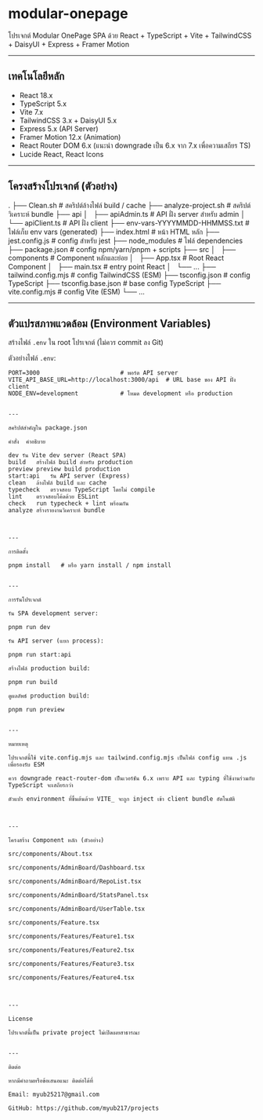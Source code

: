 # modular-onepage

โปรเจกต์ Modular OnePage SPA ด้วย React + TypeScript + Vite + TailwindCSS + DaisyUI + Express + Framer Motion

---

## เทคโนโลยีหลัก

- React 18.x
- TypeScript 5.x
- Vite 7.x
- TailwindCSS 3.x + DaisyUI 5.x
- Express 5.x (API Server)
- Framer Motion 12.x (Animation)
- React Router DOM 6.x (แนะนำ downgrade เป็น 6.x จาก 7.x เพื่อความเสถียร TS)
- Lucide React, React Icons

---

## โครงสร้างโปรเจกต์ (ตัวอย่าง)

. ├── Clean.sh                  # สคริปต์ล้างไฟล์ build / cache ├── analyze-project.sh        # สคริปต์วิเคราะห์ bundle ├── api │   ├── apiAdmin.ts           # API ฝั่ง server สำหรับ admin │   └── apiClient.ts          # API ฝั่ง client ├── env-vars-YYYYMMDD-HHMMSS.txt # ไฟล์เก็บ env vars (generated) ├── index.html                # หน้า HTML หลัก ├── jest.config.js            # config สำหรับ jest ├── node_modules              # ไฟล์ dependencies ├── package.json              # config npm/yarn/pnpm + scripts ├── src │   ├── components            # Component หลักและย่อย │   ├── App.tsx               # Root React Component │   ├── main.tsx              # entry point React │   └── ... ├── tailwind.config.mjs       # config TailwindCSS (ESM) ├── tsconfig.json             # config TypeScript ├── tsconfig.base.json        # base config TypeScript ├── vite.config.mjs           # config Vite (ESM) └── ...

---

## ตัวแปรสภาพแวดล้อม (Environment Variables)

สร้างไฟล์ `.env` ใน root โปรเจกต์ (ไม่ควร commit ลง Git)

ตัวอย่างไฟล์ `.env`:

```env
PORT=3000                       # พอร์ต API server
VITE_API_BASE_URL=http://localhost:3000/api  # URL base ของ API ฝั่ง client
NODE_ENV=development            # โหมด development หรือ production


---

สคริปต์สำคัญใน package.json

คำสั่ง	คำอธิบาย

dev	รัน Vite dev server (React SPA)
build	สร้างไฟล์ build สำหรับ production
preview	preview build production
start:api	รัน API server (Express)
clean	ล้างไฟล์ build และ cache
typecheck	ตรวจสอบ TypeScript โดยไม่ compile
lint	ตรวจสอบโค้ดด้วย ESLint
check	run typecheck + lint พร้อมกัน
analyze	สร้างรายงานวิเคราะห์ bundle



---

การติดตั้ง

pnpm install   # หรือ yarn install / npm install


---

การรันโปรเจกต์

รัน SPA development server:

pnpm run dev

รัน API server (แยก process):

pnpm run start:api

สร้างไฟล์ production build:

pnpm run build

ดูผลลัพธ์ production build:

pnpm run preview


---

หมายเหตุ

โปรเจกต์นี้ใช้ vite.config.mjs และ tailwind.config.mjs เป็นไฟล์ config แทน .js เพื่อรองรับ ESM

ควร downgrade react-router-dom เป็นเวอร์ชัน 6.x เพราะ API และ typing ที่ใช้งานร่วมกับ TypeScript จะเสถียรกว่า

ตัวแปร environment ที่ขึ้นต้นด้วย VITE_ จะถูก inject เข้า client bundle อัตโนมัติ



---

โครงสร้าง Component หลัก (ตัวอย่าง)

src/components/About.tsx

src/components/AdminBoard/Dashboard.tsx

src/components/AdminBoard/RepoList.tsx

src/components/AdminBoard/StatsPanel.tsx

src/components/AdminBoard/UserTable.tsx

src/components/Feature.tsx

src/components/Features/Feature1.tsx

src/components/Features/Feature2.tsx

src/components/Features/Feature3.tsx

src/components/Features/Feature4.tsx



---

License

โปรเจกต์นี้เป็น private project ไม่เปิดเผยสาธารณะ


---

ติดต่อ

หากมีคำถามหรือข้อเสนอแนะ ติดต่อได้ที่

Email: myub25217@gmail.com

GitHub: https://github.com/myub217/projects
